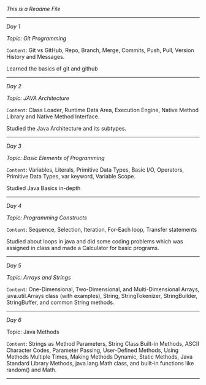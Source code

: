 *This is a Readme File*

<hr>

*Day 1*

*Topic: Git Programming*


`Content`: Git vs GitHub, Repo, Branch, Merge, Commits, Push, Pull, Version History and Messages.


Learned the basics of git and github

<hr>

*Day 2*

*Topic: JAVA Architecture*


`Content`: Class Loader, Runtime Data Area, Execution Engine, Native Method Library and Native Method Interface.


Studied the Java Architecture and its subtypes.

<hr>

*Day 3*

*Topic: Basic Elements of Programming*


`Content`: Variables, Literals, Primitive Data Types, Basic I/O, Operators, Primitive Data Types, var keyword, Variable Scope.


Studied Java Basics in-depth

<hr>

*Day 4*

*Topic: Programming Constructs*


`Content`: Sequence, Selection, Iteration, For-Each loop, Transfer statements


Studied about loops in java and did some coding problems which was assigned in class and made a Calculator for basic programs.

<hr>

*Day 5*

*Topic: Arrays and Strings*

`Content`: One-Dimensional, Two-Dimensional, and Multi-Dimensional Arrays, java.util.Arrays class (with examples), String, StringTokenizer, StringBuilder, StringBuffer, and common String methods.


<hr>

*Day 6*

Topic: Java Methods

`Content`: Strings as Method Parameters, String Class Built-in Methods, ASCII Character Codes, Parameter Passing, User-Defined Methods, Using Methods Multiple Times, Making Methods Dynamic, Static Methods, Java Standard Library Methods, java.lang.Math class, and built-in functions like random() and Math.



<hr>